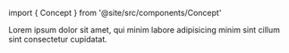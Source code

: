 import { Concept } from '@site/src/components/Concept'

<Concept
  title = "Spatial Inputs"
  kind  = "Core"
  block = {true}>
Lorem ipsum dolor sit amet, qui minim labore adipisicing minim sint cillum sint consectetur cupidatat.  
</Concept>

